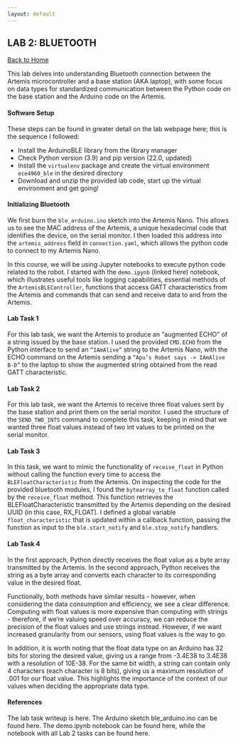 ```yaml
---
layout: default
---
```


## LAB 2: BLUETOOTH

[Back to Home](./index.html)

This lab delves into understanding Bluetooth connection between the Artemis microcontroller and a base station (AKA laptop), with some focus on data types for standardized communication between the Python code on the base station and the Arduino code on the Artemis. 

#### Software Setup

These steps can be found in greater detail on the lab webpage here; this is the sequence I followed:
* Install the ArduinoBLE library from the library manager
* Check Python version (3.9) and pip version (22.0, updated)
* Install the `virtualenv` package and create the virtual environment `ece4960_ble` in the desired directory
* Download and unzip the provided lab code, start up the virtual environment and get going!

#### Initializing Bluetooth

We first burn the `ble_arduino.ino` sketch into the Artemis Nano. This allows us to see the MAC address of the Artemis, a unique hexadecimal code that identifies the device, on the serial monitor. I then loaded this address into the `artemis_address` field in `connection.yaml`, which allows the python code to connect to my Artemis Nano. 

In this course, we will be using Jupyter notebooks to execute python code related to the robot. I started with the `demo.ipynb` (linked here) notebook, which illustrates useful tools like logging capabilities, essential methods of the `ArtemisBLEController`, functions that access GATT characteristics from the Artemis and commands that can send and receive data to and from the Artemis. 

#### Lab Task 1

For this lab task, we want the Artemis to produce an “augmented ECHO” of a string issued by the base station. I used the provided `CMD.ECHO` from the Python interface to send an `“IAmAlive”` string to the Artemis Nano, with the ECHO command on the Artemis sending a `“Apu’s Robot says -> IAmAlive B-D”` to the laptop to show the augmented string obtained from the read GATT characteristic.

#### Lab Task 2

For this lab task, we want the Artemis to receive three float values sent by the base station and print them on the serial monitor. I used the structure of the `SEND_TWO_INTS` command to complete this task, keeping in mind that we wanted three float values instead of two int values to be printed on the serial monitor.

#### Lab Task 3

In this task, we want to mimic the functionality of `receive_float` in Python without calling the function every time to access the `BLEFloatCharacteristic` from the Artemis. On inspecting the code for the provided bluetooth modules, I found the `bytearray_to_float` function called by the `receive_float` method. This function retrieves the BLEFloatCharacteristic transmitted by the Artemis depending on the desired UUID (in this case, RX_FLOAT). I defined a global variable `float_characteristic` that is updated within a callback function, passing the function as input to the `ble.start_notify` and `ble.stop_notify` handlers.

#### Lab Task 4

In the first approach, Python directly receives the float value as a byte array transmitted by the Artemis. In the second approach, Python receives the string as a byte array and converts each character to its corresponding value in the desired float.

Functionally, both methods have similar results - however, when considering the data consumption and efficiency, we see a clear difference. Computing with float values is more expensive than computing with strings - therefore, if we’re valuing speed over accuracy, we can reduce the precision of the float values and use strings instead. However, if we want increased granularity from our sensors, using float values is the way to go.

In addition, it is worth noting that the float data type on an Arduino has 32 bits for storing the desired value, giving us a range from -3.4E38 to 3.4E38 with a resolution of 10E-38. For the same bit width, a string can contain only 4 characters (each character is 8 bits), giving us a maximum resolution of .001 for our float value. This highlights the importance of the context of our values when deciding the appropriate data type.

#### References

The lab task writeup is here.
The Arduino sketch ble_arduino.ino can be found here.
The demo.ipynb notebook can be found here, while the notebook with all Lab 2 tasks can be found here.

